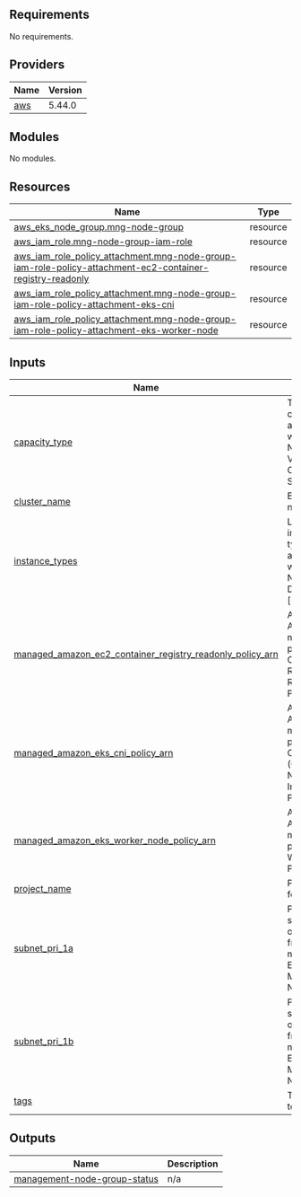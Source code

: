 <!-- BEGIN_TF_DOCS -->
## Requirements

No requirements.

## Providers

| Name | Version |
|------|---------|
| <a name="provider_aws"></a> [aws](#provider\_aws) | 5.44.0 |

## Modules

No modules.

## Resources

| Name | Type |
|------|------|
| [aws_eks_node_group.mng-node-group](https://registry.terraform.io/providers/hashicorp/aws/latest/docs/resources/eks_node_group) | resource |
| [aws_iam_role.mng-node-group-iam-role](https://registry.terraform.io/providers/hashicorp/aws/latest/docs/resources/iam_role) | resource |
| [aws_iam_role_policy_attachment.mng-node-group-iam-role-policy-attachment-ec2-container-registry-readonly](https://registry.terraform.io/providers/hashicorp/aws/latest/docs/resources/iam_role_policy_attachment) | resource |
| [aws_iam_role_policy_attachment.mng-node-group-iam-role-policy-attachment-eks-cni](https://registry.terraform.io/providers/hashicorp/aws/latest/docs/resources/iam_role_policy_attachment) | resource |
| [aws_iam_role_policy_attachment.mng-node-group-iam-role-policy-attachment-eks-worker-node](https://registry.terraform.io/providers/hashicorp/aws/latest/docs/resources/iam_role_policy_attachment) | resource |

## Inputs

| Name | Description | Type | Default | Required |
|------|-------------|------|---------|:--------:|
| <a name="input_capacity_type"></a> [capacity\_type](#input\_capacity\_type) | Type of capacity associated with the EKS Node Group. Valid values: ON\_DEMAND, SPOT | `string` | n/a | yes |
| <a name="input_cluster_name"></a> [cluster\_name](#input\_cluster\_name) | EKS Cluster name | `string` | n/a | yes |
| <a name="input_instance_types"></a> [instance\_types](#input\_instance\_types) | List of instance types associated with the EKS Node Group. Defaults to ['t3.medium'] | `list(string)` | n/a | yes |
| <a name="input_managed_amazon_ec2_container_registry_readonly_policy_arn"></a> [managed\_amazon\_ec2\_container\_registry\_readonly\_policy\_arn](#input\_managed\_amazon\_ec2\_container\_registry\_readonly\_policy\_arn) | ARN for Type AWS managed policy EC2 Container Regitry ReadOnly Policy | `string` | n/a | yes |
| <a name="input_managed_amazon_eks_cni_policy_arn"></a> [managed\_amazon\_eks\_cni\_policy\_arn](#input\_managed\_amazon\_eks\_cni\_policy\_arn) | ARN for Type AWS managed policy EKS CNI (Container Networking Interface) Policy | `string` | n/a | yes |
| <a name="input_managed_amazon_eks_worker_node_policy_arn"></a> [managed\_amazon\_eks\_worker\_node\_policy\_arn](#input\_managed\_amazon\_eks\_worker\_node\_policy\_arn) | ARN for Type AWS managed policy EKS Worker Node Policy | `string` | n/a | yes |
| <a name="input_project_name"></a> [project\_name](#input\_project\_name) | Project name for tags | `string` | n/a | yes |
| <a name="input_subnet_pri_1a"></a> [subnet\_pri\_1a](#input\_subnet\_pri\_1a) | Private subnet-1a output value from network module for EKS Mangement Node Group | `string` | n/a | yes |
| <a name="input_subnet_pri_1b"></a> [subnet\_pri\_1b](#input\_subnet\_pri\_1b) | Private subnet-1b output value from network module for EKS Mangement Node Group | `string` | n/a | yes |
| <a name="input_tags"></a> [tags](#input\_tags) | Tags to add to resources | `map(any)` | n/a | yes |

## Outputs

| Name | Description |
|------|-------------|
| <a name="output_management-node-group-status"></a> [management-node-group-status](#output\_management-node-group-status) | n/a |
<!-- END_TF_DOCS -->